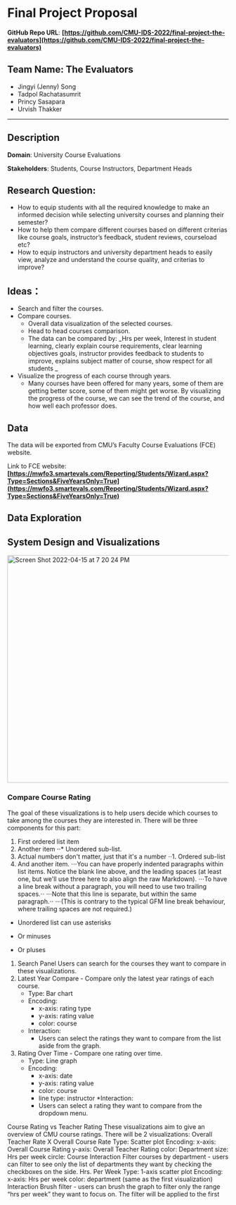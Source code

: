 # Final Project Proposal

**GitHub Repo URL**: **[https://github.com/CMU-IDS-2022/final-project-the-evaluators](https://github.com/CMU-IDS-2022/final-project-the-evaluators)**

## Team Name: The Evaluators 



* Jingyi (Jenny) Song
* Tadpol Rachatasumrit
* Princy Sasapara
* Urvish Thakker


---


## **Description**

**Domain**: University Course Evaluations

**Stakeholders**: Students, Course Instructors, Department Heads


## **Research Question**:



* How to equip students with all the required knowledge to make an informed decision while selecting university courses and planning their semester? 
* How to help them compare different courses based on different criterias like course goals, instructor’s feedback, student reviews, courseload etc?
* How to equip instructors and university department heads to easily view, analyze and understand the course quality, and criterias to improve?


## **Ideas：**



* Search and filter the courses.
* Compare courses.
    * Overall data visualization of the selected courses.
    * Head to head courses comparison.
    * The data can be compared by: _Hrs per week, Interest in student learning, clearly explain course requirements, clear learning objectives goals, instructor provides feedback to students to improve, explains subject matter of course, show respect for all students _
* Visualize the progress of each course through years. 
    * Many courses have been offered for many years, some of them are getting better score, some of them might get worse. By visualizing the progress of the course, we can see the trend of the course, and how well each professor does.



## **Data**

The data will be exported from CMU’s Faculty Course Evaluations (FCE) website.  

Link to FCE website: **[https://mwfo3.smartevals.com/Reporting/Students/Wizard.aspx?Type=Sections&FiveYearsOnly=True](https://mwfo3.smartevals.com/Reporting/Students/Wizard.aspx?Type=Sections&FiveYearsOnly=True)**

## **Data Exploration**



## **System Design and Visualizations**


<img width="517" alt="Screen Shot 2022-04-15 at 7 20 24 PM" src="https://user-images.githubusercontent.com/51781106/163651920-3aa0fe7b-fcf5-4fb3-a513-51d2c5e616d9.png">

### Compare Course Rating

The goal of these visualizations is to help users decide which courses to take among the courses they are interested in. There will be three components for this part:

1. First ordered list item
2. Another item
⋅⋅* Unordered sub-list. 
1. Actual numbers don't matter, just that it's a number
⋅⋅1. Ordered sub-list
4. And another item.
⋅⋅⋅You can have properly indented paragraphs within list items. Notice the blank line above, and the leading spaces (at least one, but we'll use three here to also align the raw Markdown).
⋅⋅⋅To have a line break without a paragraph, you will need to use two trailing spaces.⋅⋅
⋅⋅⋅Note that this line is separate, but within the same paragraph.⋅⋅
⋅⋅⋅(This is contrary to the typical GFM line break behaviour, where trailing spaces are not required.)

* Unordered list can use asterisks
- Or minuses
+ Or pluses

1. Search Panel
   Users can search for the courses they want to compare in these visualizations.
2. Latest Year Compare - Compare only the latest year ratings of each course.
   * Type: Bar chart
   * Encoding:
      * x-axis: rating type
      * y-axis: rating value
      * color: course
   * Interaction:
      * Users can select the ratings they want to compare from the list aside from the graph.
3. Rating Over Time - Compare one rating over time.
   * Type: Line graph
   * Encoding:
      * x-axis: date
      * y-axis: rating value
      * color: course
      * line type: instructor
   *Interaction:
      * Users can select a rating they want to compare from the dropdown menu.










Course Rating vs Teacher Rating
These visualizations aim to give an overview of CMU course ratings. There will be 2 visualizations:
Overall Teacher Rate X Overall Course Rate 
Type: Scatter plot
Encoding:
x-axis: Overall Course Rating
y-axis: Overall Teacher Rating
color: Department
size: Hrs per week
circle: Course
Interaction
Filter courses by department - users can filter to see only the list of departments they want by checking the checkboxes on the side.
Hrs. Per Week
Type: 1-axis scatter plot
Encoding:
x-axis: Hrs per week
color: department (same as the first visualization)
Interaction
Brush filter - users can brush the graph to filter only the range “hrs per week” they want to focus on. The filter will be applied to the first 


